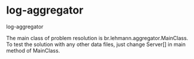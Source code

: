 log-aggregator
==============

log-aggregator

The main class of problem resolution is br.lehmann.aggregator.MainClass.
To test the solution with any other data files, just change Server[] in main method of MainClass.
